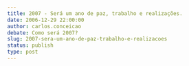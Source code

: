 ```yaml
---
title: 2007 - Será um ano de paz, trabalho e realizações.
date: 2006-12-29 22:00:00
author: carlos.conceicao
debate: Como será 2007? 
slug: 2007-sera-um-ano-de-paz-trabalho-e-realizacoes
status: publish 
type: post
---
```



